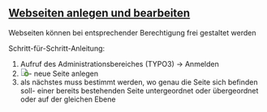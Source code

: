 ## [Webseiten anlegen und bearbeiten](#webseiten-anlegen-und-bearbeiten)



Webseiten können bei entsprechender Berechtigung frei gestaltet werden

Schritt-für-Schritt-Anleitung:

1. Aufruf des Administrationsbereiches \(TYPO3\) -&gt; Anmelden
2. ![](/assets/neueSeite.png "https://www.maixit.de/fileadmin/\_processed\_/csm\_new\_page\_f65fa30a0d.png")- neue Seite anlegen
3. als nächstes muss bestimmt werden, wo genau die Seite sich befinden soll- einer bereits bestehenden Seite untergeordnet oder übergeordnet oder auf der gleichen Ebene

 

